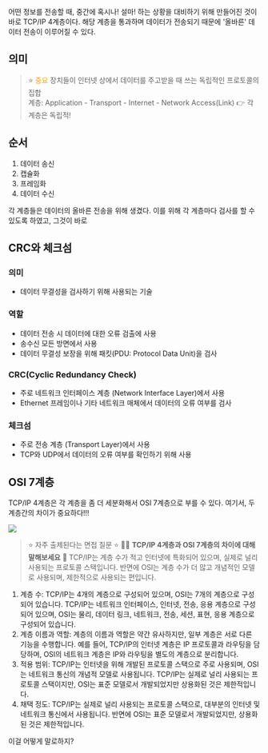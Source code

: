 어떤 정보를 전송할 때, 중간에 혹시나! 설마! 하는 상황을 대비하기 위해 만들어진 것이 바로 TCP/IP 4계층이다. 해당 계층을 통과하며 데이터가 전송되기 때문에 '올바른' 데이터 전송이 이루어질 수 있다.

## 의미
>⭐ <span style='color:orange'>중요</span>
장치들이 인터넷 상에서 데이터를 주고받을 때 쓰는 독립적인 프로토콜의 집합<br>
계층: Application - Transport - Internet - Network Access(Link)
👉 각 계층은 독립적!

## 순서
1. 데이터 송신
2. 캡슐화
3. 프레임화
4. 데이터 수신

각 계층들은 데이터의 올바른 전송을 위해 생겼다. 이를 위해 각 계층마다 검사를 할 수 있도록 하였고, 그것이 바로

## CRC와 체크섬
### 의미
- 데이터 무결성을 검사하기 위해 사용되는 기술

### 역할
- 데이터 전송 시 데이터에 대한 오류 검출에 사용
- 송수신 모든 방면에서 사용
- 데이터 무결성 보장을 위해 패킷(PDU: Protocol Data Unit)을 검사

### CRC(Cyclic Redundancy Check)
- 주로 네트워크 인터페이스 계층 (Network Interface Layer)에서 사용
- Ethernet 프레임이나 기타 네트워크 매체에서 데이터의 오류 여부를 검사

### 체크섬
- 주로 전송 계층 (Transport Layer)에서 사용
- TCP와 UDP에서 데이터의 오류 여부를 확인하기 위해 사용

## OSI 7계층
TCP/IP 4계층은 각 계층을 좀 더 세분화해서 OSI 7계층으로 부를 수 있다.
여기서, 두 계층간의 차이가 중요하다!!!

![](https://velog.velcdn.com/images/ofohj/post/b73c84a7-9dbc-4dfb-81ae-861f746fce9e/image.png)

> ⭐ 자주 출제된다는 면접 질문 ⭐
👩‍🏫 **TCP/IP 4계층과 OSI 7계층의 차이에 대해 말해보세요**
🙋  TCP/IP는 계층 수가 적고 인터넷에 특화되어 있으며, 실제로 널리 사용되는 프로토콜 스택입니다. 반면에 OSI는 계층 수가 더 많고 개념적인 모델로 사용되며, 제한적으로 사용되는 편입니다.<br>
1. 계층 수: TCP/IP는 4개의 계층으로 구성되어 있으며, OSI는 7개의 계층으로 구성되어 있습니다. TCP/IP는 네트워크 인터페이스, 인터넷, 전송, 응용 계층으로 구성되어 있으며, OSI는 물리, 데이터 링크, 네트워크, 전송, 세션, 표현, 응용 계층으로 구성되어 있습니다.<br>
2. 계층 이름과 역할: 계층의 이름과 역할은 약간 유사하지만, 일부 계층은 서로 다른 기능을 수행합니다. 예를 들어, TCP/IP의 인터넷 계층은 IP 프로토콜과 라우팅을 담당하며, OSI의 네트워크 계층은 IP와 라우팅을 별도의 계층으로 분리합니다.<br>
3. 적용 범위: TCP/IP는 인터넷을 위해 개발된 프로토콜 스택으로 주로 사용되며, OSI는 네트워크 통신의 개념적 모델로 사용됩니다. TCP/IP는 실제로 널리 사용되는 프로토콜 스택이지만, OSI는 표준 모델로서 개발되었지만 상용화된 것은 제한적입니다.<br>
4. 채택 정도: TCP/IP는 실제로 널리 사용되는 프로토콜 스택으로, 대부분의 인터넷 및 네트워크 통신에서 사용됩니다. 반면에 OSI는 표준 모델로서 개발되었지만, 상용화된 것은 제한적입니다.

이걸 어떻게 말로하지?

